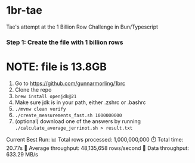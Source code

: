 # 1br-tae

Tae's attempt at the 1 Billion Row Challenge in Bun/Typescript

### Step 1: Create the file with 1 billion rows

# NOTE: file is 13.8GB
1. Go to https://github.com/gunnarmorling/1brc
2. Clone the repo
3. `brew install openjdk@21`
4. Make sure jdk is in your path, either .zshrc or .bashrc
5. `./mvnw clean verify`
6. `./create_measurements_fast.sh 1000000000`
7. (optional) download one of the answers by running `./calculate_average_jerrinot.sh > result.txt`

Current Best Run:
📊 Total rows processed: 1,000,000,000
⏱️  Total time: 20.77s
🚀 Average throughput: 48,135,658 rows/second
💾 Data throughput: 633.29 MB/s